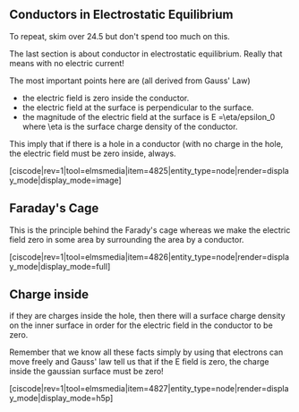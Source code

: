 ## Conductors in Electrostatic Equilibrium

To repeat, skim over 24.5 but don't spend too much on this. 

The last section is about conductor in electrostatic equilibrium. Really that means with no electric current!

The most important points here are (all derived from Gauss' Law)

* the electric field is zero inside the conductor. 
* the electric field at the surface is perpendicular to the surface. 
* the magnitude of the electric field at the surface is <lrn-math>E =\eta/epsilon_0 </lrn-math>where <lrn-math>\eta is the surface charge density of the conductor.

 
 This imply that if there is a hole in a conductor (with no charge in the hole, the electric field must be zero inside, always. 
 
 [ciscode|rev=1|tool=elmsmedia|item=4825|entity_type=node|render=display_mode|display_mode=image]
 
## Faraday's Cage

 This is the principle behind the Farady's cage whereas we make the electric field zero in some area by surrounding the area by a conductor. 
 
  [ciscode|rev=1|tool=elmsmedia|item=4826|entity_type=node|render=display_mode|display_mode=full]
  
## Charge inside 

if they are charges inside the hole, then there will a surface charge density on the inner surface in order for the electric field in the conductor to be zero. 

<lrndesign-sidenote label="Instructor Note" icon="bookmark" bg-color="#c2e5f2">
Remember that we know all these facts simply by using that electrons can move freely and Gauss' law tell us that if the E field is zero, the charge inside the gaussian surface must be zero!
</lrndesign-sidenote>

[ciscode|rev=1|tool=elmsmedia|item=4827|entity_type=node|render=display_mode|display_mode=h5p]